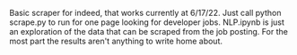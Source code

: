Basic scraper for indeed, that works currently at 6/17/22.
Just call python scrape.py to run for one page looking for developer jobs.
NLP.ipynb is just an exploration of the data that can be scraped from the job posting.
    For the most part the results aren't anything to write home about.